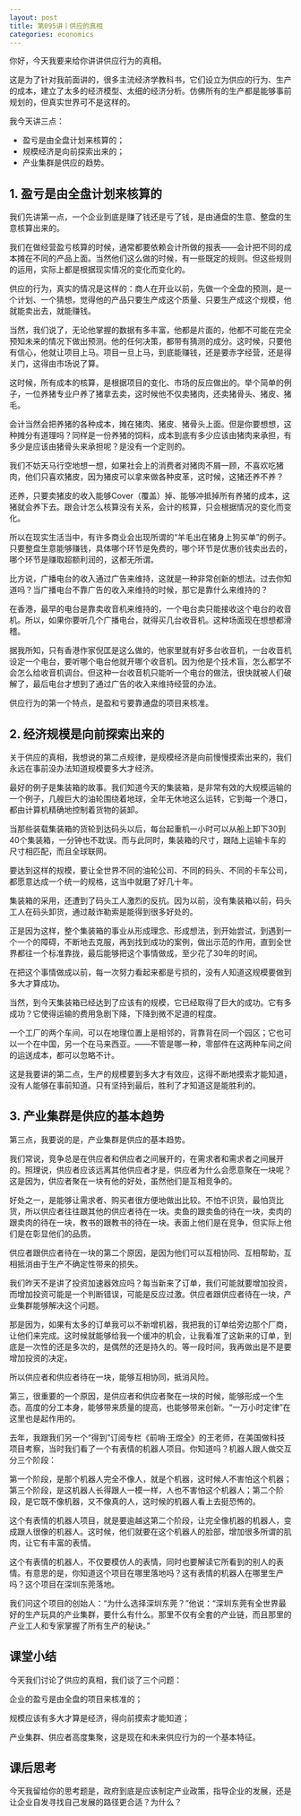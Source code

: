 ```yaml
---
layout: post
title: 第095讲丨供应的真相
categories: economics
---
```


你好，今天我要来给你讲讲供应行为的真相。

这是为了针对我前面讲的，很多主流经济学教科书，它们设立为供应的行为、生产的成本，建立了太多的经济模型、太细的经济分析。仿佛所有的生产都是能够事前规划的，但真实世界可不是这样的。

我今天讲三点：

* 盈亏是由全盘计划来核算的；
* 规模经济是向前探索出来的；
* 产业集群是供应的趋势。

## 1. 盈亏是由全盘计划来核算的

我们先讲第一点，一个企业到底是赚了钱还是亏了钱，是由通盘的生意、整盘的生意核算出来的。

我们在做经营盈亏核算的时候，通常都要依赖会计所做的报表——会计把不同的成本摊在不同的产品上面。当然他们这么做的时候，有一些既定的规则。但这些规则的运用，实际上都是根据现实情况的变化而变化的。

供应的行为，真实的情况是这样的：商人在开业以前，先做一个全盘的预测，是一个计划、一个猜想，觉得他的产品只要生产成这个质量、只要生产成这个规模，他就能卖出去，就能赚钱。

当然，我们说了，无论他掌握的数据有多丰富，他都是片面的，他都不可能在完全预知未来的情况下做出预测。他的任何决策，都带有猜测的成分。这时候，只要他有信心，他就让项目上马。项目一旦上马，到底能赚钱，还是要赤字经营，还是得关门，这得由市场说了算。

这时候，所有成本的核算，是根据项目的变化、市场的反应做出的。举个简单的例子，一位养猪专业户养了猪拿去卖，这时候他不仅卖猪肉，还卖猪骨头、猪皮、猪毛。

会计当然会把养猪的各种成本，摊在猪肉、猪皮、猪骨头上面。但是你要想想，这种摊分有道理吗？同样是一份养猪的饲料，成本到底有多少应该由猪肉来承担，有多少是应该由猪骨头来承担呢？是没有一个定则的。

我们不妨天马行空地想一想，如果社会上的消费者对猪肉不屑一顾，不喜欢吃猪肉，他们只喜欢猪皮，因为猪皮可以拿来做各种皮革，这时候，这猪还养不养？

还养，只要卖猪皮的收入能够Cover（覆盖）掉、能够冲抵掉所有养猪的成本，这猪就会养下去。跟会计怎么核算没有关系，会计的核算，只会根据情况的变化而变化。

所以在现实生活当中，有许多商业会出现所谓的“羊毛出在猪身上狗买单”的例子。只要整盘生意能够赚钱，具体哪个环节是免费的，哪个环节是优惠价钱卖出去的，哪个环节是赚取超额利润的，这都无所谓。

比方说，广播电台的收入通过广告来维持，这就是一种非常创新的想法。过去你知道吗？当广播电台不靠广告的收入来维持的时候，那它是靠什么来维持的？

在香港，最早的电台是靠卖收音机来维持的，一个电台卖只能接收这个电台的收音机。所以，如果你要听几个广播电台，就得买几台收音机。这种场面现在想想都滑稽。

据我所知，只有香港作家倪匡是这么做的，他家里就有好多台收音机，一台收音机设定一个电台，要听哪个电台他就开哪个收音机。因为他是个技术盲，怎么都学不会怎么给收音机调台。但这种一台收音机只能听一个电台的做法，很快就被人们破解了，最后电台才想到了通过广告的收入来维持经营的办法。

供应行为的第一个特点，是盈和亏要靠通盘的项目来核准。

## 2. 经济规模是向前探索出来的

关于供应的真相，我想说的第二点规律，是规模经济是向前慢慢摸索出来的，我们永远在事前没办法知道规模要多大才经济。

最好的例子是集装箱的故事。我们知道今天的集装箱，是非常有效的大规模运输的一个例子，几艘巨大的油轮围绕着地球，全年无休地这么运转，它到每一个港口，都由计算机精确地控制着货物的装卸。

当那些装载集装箱的货轮到达码头以后，每台起重机一小时可以从船上卸下30到40个集装箱，一分钟也不耽误。而与此同时，集装箱的尺寸，跟陆上运输卡车的尺寸相匹配，而且全球联网。

要达到这样的规模，要让全世界不同的油轮公司、不同的码头、不同的卡车公司，都愿意达成一个统一的规格，这当中就磨了好几十年。

集装箱的采用，还遭到了码头工人激烈的反抗。因为以前，没有集装箱以前，码头工人在码头卸货，通过敲诈勒索是能得到很多好处的。


正是因为这样，整个集装箱的事业从形成理念、形成想法，到开始尝试，到遇到一个一个的障碍，不断地去克服，再到找到成功的案例，做出示范的作用，直到全世界都往一个标准靠拢，最后能够把这个事情做成，至少花了30年的时间。

在把这个事情做成以前，每一次努力看起来都是亏损的，没有人知道这规模要做到多大才算成功。

当然，到今天集装箱已经达到了应该有的规模，它已经取得了巨大的成功。它有多成功？它使得运输的费用急剧下降，下降到微不足道的程度。

一个工厂的两个车间，可以在地理位置上是相邻的，背靠背在同一个园区；它也可以一个在中国，另一个在马来西亚。——不管是哪一种，零部件在这两种车间之间的运送成本，都可以忽略不计。

这是我要讲的第二点，生产的规模要到多大才有效应，这得不断地摸索才能知道，没有人能够在事前知道。只有坚持到最后，胜利了才知道这是能胜利的。

## 3. 产业集群是供应的基本趋势

第三点，我要说的是，产业集群是供应的基本趋势。

我们常说，竞争总是在供应者和供应者之间展开的，在需求者和需求者之间展开的。照理说，供应者应该远离其他供应者才是，供应者为什么会愿意聚在一块呢？这是因为，供应者聚在一块有他的好处，虽然他们是互相竞争的。

好处之一，是能够让需求者、购买者很方便地做出比较。不怕不识货，最怕货比货，所以供应者往往跟其他的供应者待在一块。卖鱼的跟卖鱼的待在一块，卖肉的跟卖肉的待在一块，教书的跟教书的待在一块。表面上他们是在竞争，但实际上他们是在彰显他们的品质。

供应者跟供应者待在一块的第二个原因，是因为他们可以互相协同、互相帮助，互相抵消由于生产不确定性带来的损失。

我们昨天不是讲了投资加速器效应吗？每当新来了订单，我们可能就要增加投资，而增加投资可能是一个判断错误，可能是反应过激。供应者跟供应者待在一块，产业集群能够解决这个问题。

那是因为，如果有太多的订单我可以不新增机器，我把我的订单给旁边那个厂商，让他们来完成。这时候就能够给我一个缓冲的机会，让我看准了这新来的订单，到底是一次性的还是多次的，是偶然的还是持久的。等一段时间，我再做出是不是要增加投资的决定。

所以供应者和供应者待在一块，能够互相协同，抵消风险。

第三，很重要的一个原因，是供应者和供应者聚在一块的时候，能够形成一个生态。高度的分工本身，能够带来质量的提高，也能够带来创新。“一万小时定律”在这里也是起作用的。

去年，我跟我们另一个“得到”订阅专栏《前哨·王煜全》的王老师，在美国做科技项目考察，当时我们看了一个有表情的机器人项目。你知道吗？机器人跟人做交互分三个阶段：

第一个阶段，是那个机器人完全不像人，就是个机器，这时候人不害怕这个机器；第三个阶段，是这机器人长得跟人一模一样，人也不害怕这个机器人；第二个阶段，是它既不像机器，又不像真的人，这时候的机器人看上去挺恐怖的。

这个有表情的机器人项目，就是要逾越这第二个阶段，让完全像机器的机器人，变成跟人很像的机器人。这时候，他们就要在这个机器人的脸部，增加很多所谓的肌肉，让它有丰富的表情。

这个有表情的机器人，不仅要模仿人的表情，同时也要解读它所看到的别人的表情。有意思的是，你知道这个项目在哪里落地吗？这有表情的机器人在哪里生产吗？这个项目在深圳东莞落地。

我们问这个项目的创始人：“为什么选择深圳东莞？”他说：“深圳东莞有全世界最好的生产玩具的产业集群，要什么有什么。那里不仅有全套的产业链，而且那里的产业工人和专家掌握了所有生产的秘诀。”

## 课堂小结

今天我们讨论了供应的真相，我们谈了三个问题：

企业的盈亏是由全盘的项目来核准的；

规模应该有多大才算是经济，得向前摸索才能知道；

产业集群、供应者高度集聚，这是现在和未来供应行为的一个基本特征。

## 课后思考

今天我留给你的思考题是，政府到底是应该制定产业政策，指导企业的发展，还是让企业自发寻找自己发展的路径更合适？为什么？
